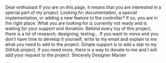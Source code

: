 Dear enthusiast If you are on this page, it means that you are interested in a special part of my project. Looking for documentation, a special implementation, or adding a new feature to the controller? If so, you are in the right place. What you are looking for is currently not ready and is waiting for your support and donation. Behind every toy of this project, there is a lot of research, designing, testing... If you want to move and you don't have time to develop it yourself, write to my email and explain to me what you need to add to the project. Simple support is to add a star to my GitHub project. If you need more, there is a way to donate to me and I will add your request to the project. Sincerely Designer Marian
